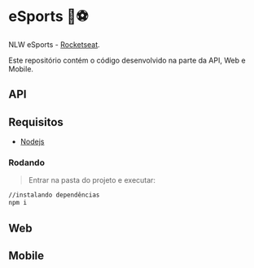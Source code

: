 # eSports :rocket::soccer:
NLW eSports - [Rocketseat](https://rseat.in/nlw-edicao-esports).

Este repositório contém o código desenvolvido na parte da API, Web e Mobile.

## API
## Requisitos
- [Nodejs]()

### Rodando
> Entrar na pasta do projeto e executar: 

```sh 
//instalando dependências 
npm i 

```

## Web



## Mobile
